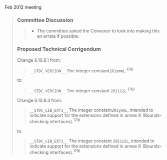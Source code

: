 Feb 2012 meeting

> ### Committee Discussion
>
> > * The committee asked the Convener to look into making this an errata if possible.
>
> ### Proposed Technical Corrigendum
>
> Change 6.10.8.1 from:
>
> > `__STDC_VERSION__` The integer constant`201ymmL`.<sup>178\)</sup>
>
> to:
>
> > `__STDC_VERSION__` The integer constant `201112L`.<sup>178\)</sup>
>
> Change 6.10.8.3 from:
>
> > `__STDC_LIB_EXT1__` The integer constant`201ymmL`, intended to indicate support
> > for the extensions defined in annex K (Bounds-checking
> > interfaces).<sup>179\)</sup>
>
> to:
>
> > `__STDC_LIB_EXT1__` The integer constant `201112L`, intended to indicate support
> > for the extensions defined in annex K (Bounds-checking
> > interfaces).<sup>179\)</sup>
